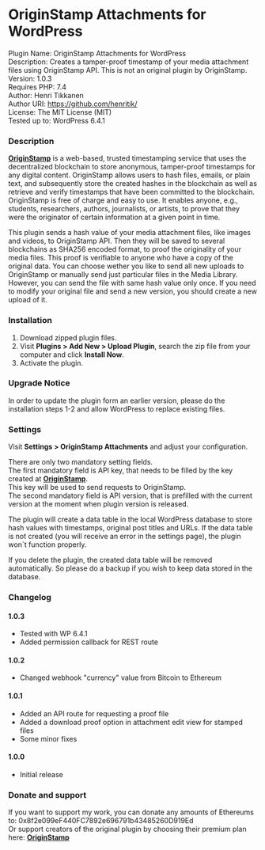 # OriginStamp Attachments for WordPress

Plugin Name: OriginStamp Attachments for WordPress<br>
Description: Creates a tamper-proof timestamp of your media attachment files using OriginStamp API. This is not an original plugin by OriginStamp.<br>
Version: 1.0.3<br>
Requires PHP: 7.4<br>
Author: Henri Tikkanen<br>
Author URI: https://github.com/henritik/<br>
License: The MIT License (MIT)<br>
Tested up to: WordPress 6.4.1<br>

### Description

**[OriginStamp](https://originstamp.com/)** is a web-based, trusted timestamping service that uses the decentralized blockchain to store anonymous, tamper-proof timestamps for any digital content.
OriginStamp allows users to hash files, emails, or plain text, and subsequently store the created hashes in the blockchain as well as retrieve and verify timestamps
that have been committed to the blockchain. OriginStamp is free of charge and easy to use. It enables anyone, e.g., students, researchers, authors, journalists, or 
artists, to prove that they were the originator of certain information at a given point in time.

This plugin sends a hash value of your media attachment files, like images and videos, to OriginStamp API. Then they will be saved to several blockchains as SHA256 encoded format,
to proof the originality of your media files. This proof is verifiable to anyone who have a copy of the original data. You can choose wether 
you like to send all new uploads to OriginStamp or manually send just particular files in the Media Library. However, you can send the file with same hash value only once. 
If you need to modify your original file and send a new version, you should create a new upload of it.

### Installation

1. Download zipped plugin files.
2. Visit **Plugins > Add New > Upload Plugin**, search the zip file from your computer and click **Install Now**.
3. Activate the plugin.

### Upgrade Notice
In order to update the plugin form an earlier version, please do the installation steps 1-2 and allow WordPress to replace existing files.

### Settings

Visit **Settings > OriginStamp Attachments** and adjust your configuration.

There are only two mandatory setting fields.<br>
The first mandatory field is API key, that needs to be filled by the key created at **[OriginStamp](https://originstamp.com/)**.<br>
This key will be used to send requests to OriginStamp.<br>
The second mandatory field is API version, that is prefilled with the current version at the moment when plugin version is released.

The plugin will create a data table in the local WordPress database to store hash values with timestamps, original post titles and URLs.
If the data table is not created (you will receive an error in the settings page), the plugin won`t function properly.

If you delete the plugin, the created data table will be removed automatically. So please do a backup if you wish to keep data stored in the database.

### Changelog

#### 1.0.3
- Tested with WP 6.4.1
- Added permission callback for REST route
  
#### 1.0.2
- Changed webhook "currency" value from Bitcoin to Ethereum

#### 1.0.1
- Added an API route for requesting a proof file
- Added a download proof option in attachment edit view for stamped files
- Some minor fixes

#### 1.0.0
- Initial release

### Donate and support

If you want to support my work, you can donate any amounts of Ethereums to: 0x8f2e099eF440FC7892e696791b43485260D919Ed<br>
Or support creators of the original plugin by choosing their premium plan here: **[OriginStamp](https://originstamp.com/)**
